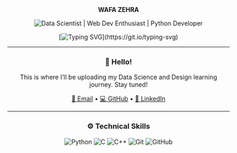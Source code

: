 <div align="center">
<b>WAFA ZEHRA</b>

![Data Scientist | Web Dev Enthusiast | Python Developer](https://img.shields.io/badge/Data_Scientist%20%7C%20Web_Dev_Enthusiast%20%7C%20Python_Developer-%F0%9F%A4%8E-FFD700?style=for-the-badge&color=DAA520)

[![Typing SVG](https://readme-typing-svg.demolab.com?font=Fira+Code&pause=1000&center=true&vCenter=true&width=500&lines=Half+analyst%2C+half+artist%2C+fully+curious.)](https://git.io/typing-svg)

---

### 👋 Hello!

This is where I’ll be uploading my Data Science and Design learning journey. Stay tuned!

[📧 Email](mailto:wafazzaidi104@gmail.com) • [💻 GitHub](https://github.com/Wafa_Zehra) • [🔗 LinkedIn](https://www.linkedin.com/in/wafaa-zehra)

---

### ⚙️ Technical Skills

![Python](https://img.shields.io/badge/Python-3670A0?style=for-the-badge&logo=python&logoColor=ffdd54)
![C](https://img.shields.io/badge/C-00599C?style=for-the-badge&logo=c&logoColor=white)
![C++](https://img.shields.io/badge/C++-004482?style=for-the-badge&logo=c%2B%2B&logoColor=white)
![Git](https://img.shields.io/badge/Git-F05032?style=for-the-badge&logo=git&logoColor=white)
![GitHub](https://img.shields.io/badge/GitHub-181717?style=for-the-badge&logo=github&logoColor=white)

</div>
